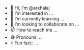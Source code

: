 - 👋 Hi, I’m @arkhalaj
- 👀 I’m interested in ...
- 🌱 I’m currently learning ...
- 💞️ I’m looking to collaborate on ...
- 📫 How to reach me ...
- 😄 Pronouns: ...
- ⚡ Fun fact: ...

<!---
arkhalaj/arkhalaj is a ✨ special ✨ repository because its `README.md` (this file) appears on your GitHub profile.
You can click the Preview link to take a look at your changes.
--->
